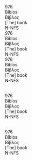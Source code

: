 
<table></table>

<div>976<br>Biblos<br>Βίβλος<br>[The] book<br>N-NFS</div> <div>976<br>Biblos<br>Βίβλος<br>[The] book<br>N-NFS</div> 

<table>976<br>Biblos<br>Βίβλος<br>[The] book<br>N-NFS</table> <table>976<br>Biblos<br>Βίβλος<br>[The] book<br>N-NFS</table> <table>976<br>Biblos<br>Βίβλος<br>[The] book<br>N-NFS</table> 